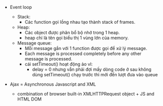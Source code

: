 - Event loop
    - Stack:
        - Các function gọi lồng nhau tạo thành stack of frames.
    - Heap:
        - Các object được phân bổ bộ nhớ trong 1 heap.
        - heap chỉ là tên gọi biểu thị 1 vùng lớn của memory.
    - Message queue:
        - Mỗi message gắn với 1 function được gọi để xử lý message.
        - Each message is processed completely before any other message is processed.
        - cái setTimeout() hoạt động ảo vl:
            - delay = 0 nhưng vẫn phải đợi mấy dòng code ở sau không dùng setTimeout() chạy trước thì mới đến lượt đưa vào queue

- Ajax = Asynchronous Javascript and XML
    - combination of browser built-in XMLHTTPRequest object + JS and HTML DOM